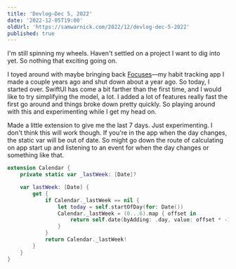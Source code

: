 ```yaml
---
title: 'Devlog—Dec 5, 2022'
date: '2022-12-05T19:00'
oldUrl: 'https://samwarnick.com/2022/12/devlog-dec-5-2022'
published: true
---
```


I'm still spinning my wheels. Haven't settled on a project I want to dig into yet. So nothing that exciting going on.

I toyed around with maybe bringing back [Focuses](https://focuses.app)—my habit tracking app I made a couple years ago and shut down about a year ago. So today, I started over. SwiftUI has come a bit farther than the first time, and I would like to try simplifying the model, a lot. I added a lot of features really fast the first go around and things broke down pretty quickly. So playing around with this and experimenting while I get my head on.

Made a little extension to give me the last 7 days. Just experimenting. I don't think this will work though. If you're in the app when the day changes, the static var will be out of date. So might go down the route of calculating on app start up and listening to an event for when the day changes or something like that.

```swift
extension Calendar {
    private static var _lastWeek: [Date]?

    var lastWeek: [Date] {
        get {
            if Calendar._lastWeek == nil {
                let today = self.startOfDay(for: Date())
                Calendar._lastWeek = (0...6).map { offset in
                    return self.date(byAdding: .day, value: offset * -1, to: today)!
                }
            }
            return Calendar._lastWeek!
        }
    }
}
```
